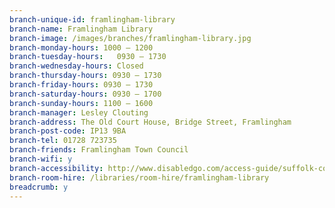 ```yaml
---
branch-unique-id: framlingham-library
branch-name: Framlingham Library
branch-image: /images/branches/framlingham-library.jpg
branch-monday-hours: 1000 – 1200
branch-tuesday-hours:	0930 – 1730
branch-wednesday-hours: Closed
branch-thursday-hours: 0930 – 1730
branch-friday-hours: 0930 – 1730
branch-saturday-hours: 0930 – 1700
branch-sunday-hours: 1100 – 1600
branch-manager: Lesley Clouting
branch-address: The Old Court House, Bridge Street, Framlingham
branch-post-code: IP13 9BA
branch-tel: 01728 723735
branch-friends: Framlingham Town Council
branch-wifi: y
branch-accessibility: http://www.disabledgo.com/access-guide/suffolk-county-council/framlingham-library-2
branch-room-hire: /libraries/room-hire/framlingham-library
breadcrumb: y
---
```

